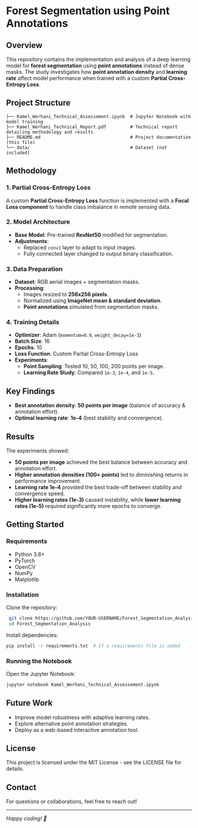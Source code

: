 # Forest Segmentation using Point Annotations

## Overview
This repository contains the implementation and analysis of a deep learning model for **forest segmentation** using **point annotations** instead of dense masks. The study investigates how **point annotation density** and **learning rate** affect model performance when trained with a custom **Partial Cross-Entropy Loss**.

## Project Structure
```
├── Kamel_Werhani_Technical_Assessement.ipynb  # Jupyter Notebook with model training
├── Kamel_Werhani_Technical_Report.pdf         # Technical report detailing methodology and results
├── README.md                                  # Project documentation (this file)
└── data/                                      # Dataset (not included)
```

## Methodology
### 1. Partial Cross-Entropy Loss
A custom **Partial Cross-Entropy Loss** function is implemented with a **Focal Loss component** to handle class imbalance in remote sensing data.

### 2. Model Architecture
- **Base Model**: Pre-trained **ResNet50** modified for segmentation.
- **Adjustments**:
  - Replaced `conv1` layer to adapt to input images.
  - Fully connected layer changed to output binary classification.

### 3. Data Preparation
- **Dataset**: RGB aerial images + segmentation masks.
- **Processing**:
  - Images resized to **256x256 pixels**.
  - Normalized using **ImageNet mean & standard deviation**.
  - **Point annotations** simulated from segmentation masks.

### 4. Training Details
- **Optimizer**: Adam (`momentum=0.9`, `weight_decay=1e-3`)
- **Batch Size**: 16
- **Epochs**: 10
- **Loss Function**: Custom Partial Cross-Entropy Loss
- **Experiments**:
  - **Point Sampling**: Tested 10, 50, 100, 200 points per image.
  - **Learning Rate Study**: Compared `1e-3`, `1e-4`, and `1e-5`.

## Key Findings
- **Best annotation density**: **50 points per image** (balance of accuracy & annotation effort).
- **Optimal learning rate**: **1e-4** (best stability and convergence).

## Results
The experiments showed:
- **50 points per image** achieved the best balance between accuracy and annotation effort.
- **Higher annotation densities (100+ points)** led to diminishing returns in performance improvement.
- **Learning rate 1e-4** provided the best trade-off between stability and convergence speed.
- **Higher learning rates (1e-3)** caused instability, while **lower learning rates (1e-5)** required significantly more epochs to converge.

## Getting Started
### Requirements
- Python 3.8+
- PyTorch
- OpenCV
- NumPy
- Matplotlib

### Installation
Clone the repository:
```sh
 git clone https://github.com/YOUR-USERNAME/Forest_Segmentation_Analysis.git
 cd Forest_Segmentation_Analysis
```

Install dependencies:
```sh
pip install -r requirements.txt  # If a requirements file is added
```

### Running the Notebook
Open the Jupyter Notebook:
```sh
jupyter notebook Kamel_Werhani_Technical_Assessement.ipynb
```

## Future Work
- Improve model robustness with adaptive learning rates.
- Explore alternative point annotation strategies.
- Deploy as a web-based interactive annotation tool.

## License
This project is licensed under the MIT License - see the LICENSE file for details.

## Contact
For questions or collaborations, feel free to reach out!

---
*Happy coding! 🚀*
